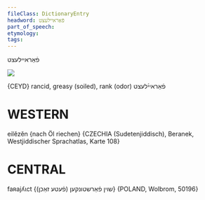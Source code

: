 ```yaml
---
fileClass: DictionaryEntry
headword: פֿאַראיילעצט
part_of_speech: 
etymology: 
tags: 
---
```

פֿאַראיילעצט

![](https://ia902902.us.archive.org/9/items/Yiddish-Dialect-Maps/Beranek_Karte_108.jpgג)

{CEYD}
rancid, greasy (soiled), rank (odor) פֿאַראיי֜לעצט

WESTERN
========

eilĕzĕn {nach Öl riechen} {CZECHIA (Sudetenjiddisch), Beranek, Westjiddischer Sprachatlas, Karte 108}

CENTRAL
========

faʀajʎɩct {שוין פֿאַרשטונקען (פֿעטע זאַכן)} {POLAND, Wolbrom, 50196}